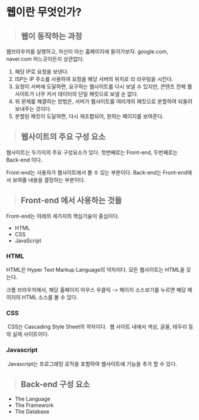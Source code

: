 # 웹이란 무엇인가?

> ## 웹이 동작하는 과정

  웹브라우저를 실행하고, 자신이 아는 홈페이지에 들어가보자.
  google.com, naver.com 어느곳이든지 상관없다.

  1. 해당 IP로 요청을 보낸다.
  2. ISP는 IP 주소를 사용하여 요청을 해당 서버의 위치로 리 라우팅을 시킨다.
  3. 요청이 서버에 도달하면, 요구하는 웹사이트를 다시 보낼 수 있지만, 콘텐츠 전체 웹사이트가 너무 커서 데이터의 단일 패킷으로 보낼 순 없다.
  4. 위 문제를 해결하는 방법은, 서버가 웹사이트를 여러개의 패킷으로 분할하여 되돌려 보내주는 것이다.
  5. 분할된 패킷이 도달하면, 다시 재조합되어, 원하는 페이지를 보여준다.

> ## 웹사이트의 주요 구성 요소

  웹사이트는 두가지의 주요 구성요소가 있다.
  첫번째로는 Front-end, 두번째로는 Back-end 이다.

  Front-end는 사용자가 웹사이트에서 볼 수 있는 부분이다.
  Back-end는 Front-end에서 보여줄 내용을 결정하는 부분이다.
 
> ## Front-end 에서 사용하는 것들

  Front-end는 아래의 세가지의 핵심기술이 중심이다.

  * HTML
  * CSS
  * JavaScript
  
### HTML
  HTML은 Hyper Text Markup Language의 약자이다.
  모든 웹사이트는 HTML을 갖는다.
    
  크롬 브라우저에서, 해당 홈페이지 마우스 우클릭 -> 페이지 소스보기를 누르면 해당 페이지의 HTML 소스를 볼 수 있다.
    
### CSS

  CSS는 Cascading Style Sheet의 약자이다.
  웹 사이트 내에서 색상, 글꼴, 테두리 등의 실제 사이트이다.
    
### Javascript
  Javascript는 프로그래밍 로직을 포함하여 웹사이트에 기능을 추가 할 수 있다.
  
> ## Back-end 구성 요소
 * The Language 
 * The Framework
 * The Database
